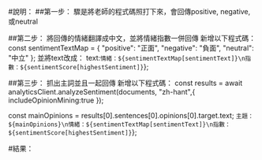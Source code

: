 #說明：
##第一步：
驟是將老師的程式碼照打下來，會回傳positive, negative, 或neutral

##第二步：
將回傳的情緒翻譯成中文，並將情緒指數一併回傳
新增以下程式碼：
const sentimentTextMap = {
        "positive": "正面",
        "negative": "負面",
        "neutral": "中立"
      };
並將text改成：
text:`情緒：${sentimentTextMap[sentimentText]}\n指數：${sentimentScore[highestSentiment]}`};

##第三步：
抓出主詞並且一起回傳
新增以下程式碼：
const results = await analyticsClient.analyzeSentiment(documents, "zh-hant",{
        includeOpinionMining:true
    });
    
const mainOpinions = results[0].sentences[0].opinions[0].target.text;
`主題：${mainOpinions}\n情緒：${sentimentTextMap[sentimentText]}\n指數：${sentimentScore[highestSentiment]}`};

#結果：

